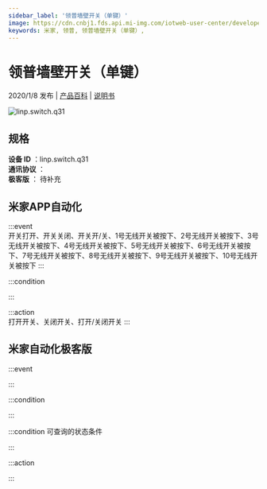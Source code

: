 ```yaml
---
sidebar_label: '领普墙壁开关（单键）'
image: https://cdn.cnbj1.fds.api.mi-img.com/iotweb-user-center/developer_16790476551837mKXvFzA.png?GalaxyAccessKeyId=AKVGLQWBOVIRQ3XLEW&Expires=9223372036854775807&Signature=67vxlEiaNYLKw+qQRBL4cy9GTSY=
keywords: 米家, 领普, 领普墙壁开关（单键）, 
---
```

# 领普墙壁开关（单键）

2020/1/8 发布 | [产品百科](https://home.mi.com/webapp/content/baike/product/index.html?model=linp.switch.q31/) | [说明书](https://home.mi.com/views/introduction.html?model=linp.switch.q31&region=cn)

![linp.switch.q31](https://cdn.cnbj1.fds.api.mi-img.com/iotweb-user-center/developer_16790476551837mKXvFzA.png?GalaxyAccessKeyId=AKVGLQWBOVIRQ3XLEW&Expires=9223372036854775807&Signature=67vxlEiaNYLKw+qQRBL4cy9GTSY=)

## 规格  
> 
**设备 ID** ：linp.switch.q31  
**通讯协议** ：  
**极客版**  ： 待补充 


## 米家APP自动化  

:::event  
开关打开、开关关闭、开关开/关、1号无线开关被按下、2号无线开关被按下、3号无线开关被按下、4号无线开关被按下、5号无线开关被按下、6号无线开关被按下、7号无线开关被按下、8号无线开关被按下、9号无线开关被按下、10号无线开关被按下
:::

:::condition  

:::

:::action   
打开开关、关闭开关、打开/关闭开关
:::

## 米家自动化极客版  

:::event  

:::

:::condition  

:::

:::condition 可查询的状态条件  

:::

:::action  

:::

        
